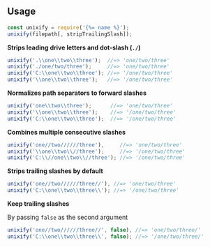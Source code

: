 ## Usage

```js
const unixify = require('{%= name %}');
unixify(filepath[, stripTrailingSlash]);
```

**Strips leading drive letters and dot-slash (`./`)**

```js
unixify('.\\one\\two\\three');  //=> 'one/two/three'
unixify('./one/two/three');     //=> 'one/two/three'
unixify('C:\\one\\two\\three'); //=> '/one/two/three'
unixify('\\one\\two\\three');   //=> '/one/two/three'
```

**Normalizes path separators to forward slashes**

```js
unixify('one\\two\\three');      //=> 'one/two/three'
unixify('\\one\\two\\three');    //=> '/one/two/three'
unixify('C:\\one\\two\\three');  //=> '/one/two/three'
```

**Combines multiple consecutive slashes**

```js
unixify('one//two//////three'),     //=> 'one/two/three'
unixify('\\one\\two\\//three');     //=> '/one/two/three'
unixify('C:\\//one\\two\\//three'); //=> '/one/two/three'
```

**Strips trailing slashes by default**

```js
unixify('one//two//////three//'), //=> 'one/two/three'
unixify('C:\\one\\two\\three\\'); //=> '/one/two/three'
```

**Keep trailing slashes**

By passing `false` as the second argument


```js
unixify('one//two//////three//', false), //=> 'one/two/three/'
unixify('C:\\one\\two\\three\\', false); //=> '/one/two/three/'
```
